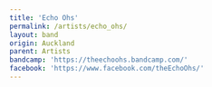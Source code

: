 ```yaml
---
title: 'Echo Ohs'
permalink: /artists/echo_ohs/
layout: band
origin: Auckland
parent: Artists
bandcamp: 'https://theechoohs.bandcamp.com/'
facebook: 'https://www.facebook.com/theEchoOhs/'
---
```

